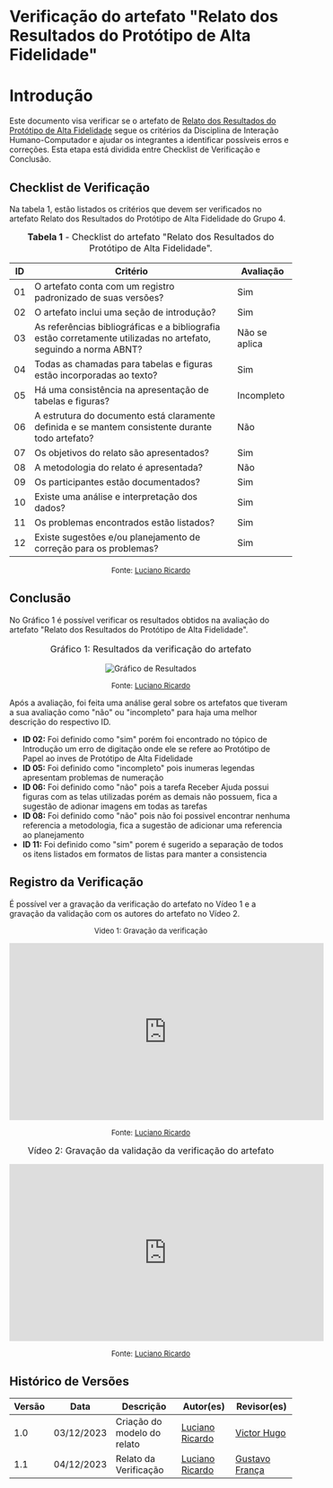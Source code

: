 # Verificação do artefato "Relato dos Resultados do Protótipo de Alta Fidelidade"

# Introdução

Este documento visa verificar se o artefato de [Relato dos Resultados do Protótipo de Alta Fidelidade](https://interacao-humano-computador.github.io/2023.2-Dominio-Publico/design_avalaiacao_desenvolvimento/nivel3/prototipo_alta_fidelidade/relato_resultados/) segue os critérios da Disciplina de Interação Humano-Computador e ajudar os integrantes a identificar possíveis erros e correções. Esta etapa está dividida entre Checklist de Verificação e Conclusão.


## Checklist de Verificação

Na tabela 1, estão listados os critérios que devem ser verificados no artefato Relato dos Resultados do Protótipo de Alta Fidelidade do Grupo 4.

<font size="3"><p style="text-align: center"><b>Tabela 1</b> - Checklist do artefato "Relato dos Resultados do Protótipo de Alta Fidelidade". </p></font>

| ID  | Critério                                                                                                         | Avaliação     |
| --- | ---------------------------------------------------------------------------------------------------------------- | ------------- |
| 01  | O artefato conta com um registro padronizado de suas versões?                                                    | Sim           |
| 02  | O artefato inclui uma seção de introdução?                                                                       | Sim           |
| 03  | As referências bibliográficas e a bibliografia estão corretamente utilizadas no artefato, seguindo a norma ABNT? | Não se aplica |
| 04  | Todas as chamadas para tabelas e figuras estão incorporadas ao texto?                                            | Sim           |
| 05  | Há uma consistência na apresentação de tabelas e figuras?                                                        | Incompleto    |
| 06  | A estrutura do documento está claramente definida e se mantem consistente durante todo artefato?                 | Não           |
| 07  | Os objetivos do relato são apresentados?                                                                         | Sim           |
| 08  | A metodologia do relato é apresentada?                                                                           | Não           |
| 09  | Os participantes estão documentados?                                                                             | Sim           |
| 10  | Existe uma análise e interpretação dos dados?                                                                    | Sim           |
| 11  | Os problemas encontrados estão listados?                                                                         | Sim           |
| 12  | Existe sugestões e/ou planejamento de correção para os problemas?                                                | Sim           |

<font size="2"><p style="text-align: center">Fonte:  [Luciano Ricardo](https://github.com/l-ricardo)</p></font>

## Conclusão

No Gráfico 1 é possível verificar os resultados obtidos na avaliação do artefato  "Relato dos Resultados do Protótipo de Alta Fidelidade".

<center>
<font size="3"><p style="text-align: center"> Gráfico 1: Resultados da verificação do artefato</p></font>

![Gráfico de Resultados](../../../../assets/verificacao/Checklist-RelatodosResultadosdoProtótipodeAltaFidelidade.png)

<font size="2"><p style="text-align: center">Fonte: [Luciano Ricardo](https://github.com/l-ricardo)</p></font>
</center>

Após a avaliação, foi feita uma análise geral sobre os artefatos que tiveram a sua avaliação como "não" ou "incompleto" para haja uma melhor descrição do respectivo ID.

- **ID 02:** Foi definido como "sim" porém foi encontrado no tópico de Introdução um erro de digitação onde ele se refere ao Protótipo de Papel ao inves de Protótipo de Alta Fidelidade
- **ID 05:** Foi definido como "incompleto" pois inumeras legendas apresentam problemas de numeração
- **ID 06:** Foi definido como "não" pois a tarefa Receber Ajuda possui figuras com as telas utilizadas porém as demais não possuem, fica a sugestão de adionar imagens em todas as tarefas
- **ID 08:** Foi definido como "não" pois não foi possivel encontrar nenhuma referencia a metodologia, fica a sugestão de adicionar uma referencia ao planejamento  
- **ID 11:** Foi definido como "sim" porem é sugerido a separação de todos os itens listados em formatos de listas para manter a consistencia 


## Registro da Verificação

É possível ver a gravação da verificação do artefato no Vídeo 1 e a gravação da validação com os autores do artefato no Vídeo 2.

<center>

<font size="2"><p style="text-align: center">Video 1: Gravação da verificação</p></font>

<iframe width="560" height="315" src="https://www.youtube.com/embed/XstVu3tEnco?si=V2R7As_mHO8HJP_1" title="YouTube video player" frameborder="0" allow="accelerometer; autoplay; clipboard-write; encrypted-media; gyroscope; picture-in-picture; web-share" allowfullscreen></iframe>

<font size="2"><p style="text-align: center">Fonte: [Luciano Ricardo](https://github.com/l-ricardo)</p></font>

</center>


<center>

<font size="3"><p style="text-align: center">Vídeo 2: Gravação da validação da verificação do artefato </p></font>

<iframe width="560" height="315" src="https://www.youtube.com/embed/5GZyEFowmQM?si=Rxo7pBdBzcMe16oC" title="YouTube video player" frameborder="0" allow="accelerometer; autoplay; clipboard-write; encrypted-media; gyroscope; picture-in-picture; web-share" allowfullscreen></iframe>

<font size="2"><p style="text-align: center">Fonte: [Luciano Ricardo](https://github.com/l-ricardo)</p></font>

</center>


## Histórico de Versões

| Versão | Data       | Descrição                   | Autor(es)                                       | Revisor(es)                                     |
| ------ | ---------- | --------------------------- | ----------------------------------------------- | ----------------------------------------------- |
| 1.0    | 03/12/2023 | Criação do modelo do relato | [Luciano Ricardo](https://github.com/l-ricardo) | [Victor Hugo](https://github.com/ViictorHugoo)  |
| 1.1    | 04/12/2023 | Relato da Verificação       | [Luciano Ricardo](https://github.com/l-ricardo) | [Gustavo França](https://github.com/gustavofbs) |
